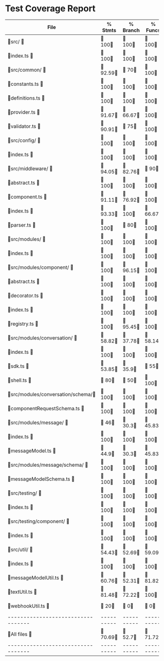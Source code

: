 # Test Coverage Report

File                              |  % Stmts | % Branch |  % Funcs |  % Lines |Uncovered Lines |
----------------------------------|----------|----------|----------|----------|----------------|
 src/                             |      100 |      100 |      100 |      100 |                |
  index.ts                        |      100 |      100 |      100 |      100 |                |
 src/common/                      |    92.59 |       70 |      100 |    92.59 |                |
  constants.ts                    |      100 |      100 |      100 |      100 |                |
  definitions.ts                  |      100 |      100 |      100 |      100 |                |
  provider.ts                     |    91.67 |    66.67 |      100 |    91.67 |             43 |
  validator.ts                    |    90.91 |       75 |      100 |    90.91 |             23 |
 src/config/                      |      100 |      100 |      100 |      100 |                |
  index.ts                        |      100 |      100 |      100 |      100 |                |
 src/middleware/                  |    94.05 |    82.76 |       90 |     93.9 |                |
  abstract.ts                     |      100 |      100 |      100 |      100 |                |
  component.ts                    |    91.11 |    76.92 |      100 |    91.11 | 56,130,154,155 |
  index.ts                        |    93.33 |      100 |    66.67 |    92.31 |             67 |
  parser.ts                       |      100 |       80 |      100 |      100 |                |
 src/modules/                     |      100 |      100 |      100 |      100 |                |
  index.ts                        |      100 |      100 |      100 |      100 |                |
 src/modules/component/           |      100 |    96.15 |      100 |      100 |                |
  abstract.ts                     |      100 |      100 |      100 |      100 |                |
  decorator.ts                    |      100 |      100 |      100 |      100 |                |
  index.ts                        |      100 |      100 |      100 |      100 |                |
  registry.ts                     |      100 |    95.45 |      100 |      100 |                |
 src/modules/conversation/        |    58.82 |    37.78 |    58.14 |    58.65 |                |
  index.ts                        |      100 |      100 |      100 |      100 |                |
  sdk.ts                          |    53.85 |     35.9 |       55 |    53.85 |... 625,640,641 |
  shell.ts                        |       80 |       50 |      100 |       80 |... 92,93,95,97 |
 src/modules/conversation/schema/ |      100 |      100 |      100 |      100 |                |
  componentRequestSchema.ts       |      100 |      100 |      100 |      100 |                |
 src/modules/message/             |       46 |     30.3 |    45.83 |    45.45 |                |
  index.ts                        |      100 |      100 |      100 |      100 |                |
  messageModel.ts                 |     44.9 |     30.3 |    45.83 |     44.9 |... 346,348,374 |
 src/modules/message/schema/      |      100 |      100 |      100 |      100 |                |
  messageModelSchema.ts           |      100 |      100 |      100 |      100 |                |
 src/testing/                     |      100 |      100 |      100 |      100 |                |
  index.ts                        |      100 |      100 |      100 |      100 |                |
 src/testing/component/           |      100 |      100 |      100 |      100 |                |
  index.ts                        |      100 |      100 |      100 |      100 |                |
 src/util/                        |    54.43 |    52.69 |    59.09 |    54.14 |                |
  index.ts                        |      100 |      100 |      100 |      100 |                |
  messageModelUtil.ts             |    60.76 |    52.31 |    81.82 |    60.26 |... 131,133,134 |
  textUtil.ts                     |    81.48 |    72.22 |      100 |    81.48 | 43,48,49,67,70 |
  webhookUtil.ts                  |       20 |        0 |        0 |       20 |... 133,134,135 |
----------------------------------|----------|----------|----------|----------|----------------|
All files                         |    70.69 |     52.7 |    71.72 |    70.31 |                |
----------------------------------|----------|----------|----------|----------|----------------|
